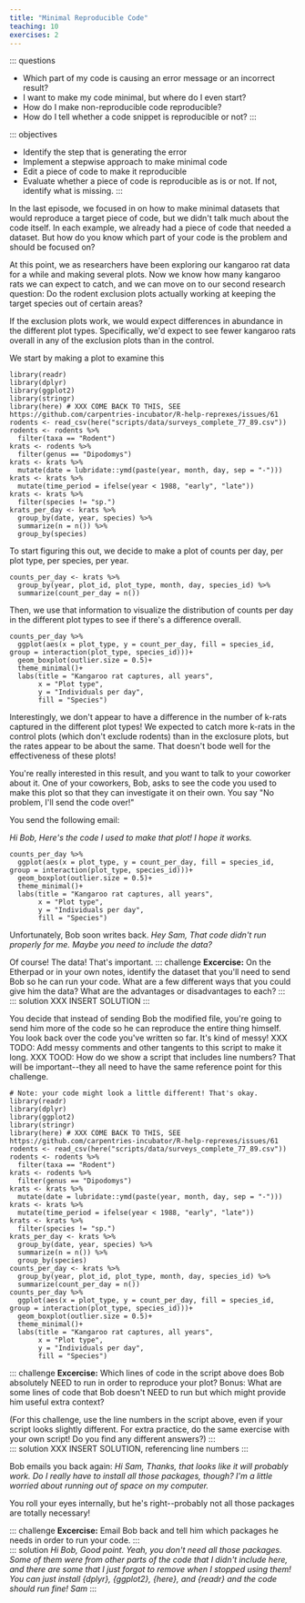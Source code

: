 ```yaml
---
title: "Minimal Reproducible Code"
teaching: 10
exercises: 2
---
```


::: questions
-   Which part of my code is causing an error message or an incorrect result?
-   I want to make my code minimal, but where do I even start?
-   How do I make non-reproducible code reproducible?
-   How do I tell whether a code snippet is reproducible or not?
:::

::: objectives
-   Identify the step that is generating the error
-   Implement a stepwise approach to make minimal code
-   Edit a piece of code to make it reproducible
-   Evaluate whether a piece of code is reproducible as is or not. If not, identify what is missing.
:::

In the last episode, we focused in on how to make minimal datasets that would reproduce a target piece of code, but we didn't talk much about the code itself. In each example, we already had a piece of code that needed a dataset. But how do you know which part of your code is the problem and should be focused on?

At this point, we as researchers have been exploring our kangaroo rat data for a while and making several plots. Now we know how many kangaroo rats we can expect to catch, and we can move on to our second research question: Do the rodent exclusion plots actually working at keeping the target species out of certain areas?

If the exclusion plots work, we would expect differences in abundance in the different plot types. Specifically, we'd expect to see fewer kangaroo rats overall in any of the exclusion plots than in the control.

We start by making a plot to examine this

```{r, include = F}
library(readr)
library(dplyr)
library(ggplot2)
library(stringr)
library(here) # XXX COME BACK TO THIS, SEE https://github.com/carpentries-incubator/R-help-reprexes/issues/61
rodents <- read_csv(here("scripts/data/surveys_complete_77_89.csv"))
rodents <- rodents %>%
  filter(taxa == "Rodent")
krats <- rodents %>%
  filter(genus == "Dipodomys")
krats <- krats %>%
  mutate(date = lubridate::ymd(paste(year, month, day, sep = "-")))
krats <- krats %>%
  mutate(time_period = ifelse(year < 1988, "early", "late"))
krats <- krats %>%
  filter(species != "sp.")
krats_per_day <- krats %>%
  group_by(date, year, species) %>%
  summarize(n = n()) %>%
  group_by(species)
```

To start figuring this out, we decide to make a plot of counts per day, per plot type, per species, per year.

```{r}
counts_per_day <- krats %>%
  group_by(year, plot_id, plot_type, month, day, species_id) %>%
  summarize(count_per_day = n())
```

Then, we use that information to visualize the distribution of counts per day in the different plot types to see if there's a difference overall.

```{r}
counts_per_day %>%
  ggplot(aes(x = plot_type, y = count_per_day, fill = species_id, group = interaction(plot_type, species_id)))+
  geom_boxplot(outlier.size = 0.5)+
  theme_minimal()+
  labs(title = "Kangaroo rat captures, all years",
       x = "Plot type",
       y = "Individuals per day",
       fill = "Species")
```

Interestingly, we don't appear to have a difference in the number of k-rats captured in the different plot types! We expected to catch more k-rats in the control plots (which don't exclude rodents) than in the exclosure plots, but the rates appear to be about the same. That doesn't bode well for the effectiveness of these plots!

You're really interested in this result, and you want to talk to your coworker about it. One of your coworkers, Bob, asks to see the code you used to make this plot so that they can investigate it on their own. You say "No problem, I'll send the code over!"

You send the following email:

*Hi Bob,*
*Here's the code I used to make that plot! I hope it works.*
```
counts_per_day %>%
  ggplot(aes(x = plot_type, y = count_per_day, fill = species_id, group = interaction(plot_type, species_id)))+
  geom_boxplot(outlier.size = 0.5)+
  theme_minimal()+
  labs(title = "Kangaroo rat captures, all years",
       x = "Plot type",
       y = "Individuals per day",
       fill = "Species")
```

Unfortunately, Bob soon writes back. 
*Hey Sam,*
*That code didn't run properly for me. Maybe you need to include the data?*

Of course! The data! That's important.
::: challenge
**Excercise:** On the Etherpad or in your own notes, identify the dataset that you'll need to send Bob so he can run your code. What are a few different ways that you could give him the data? What are the advantages or disadvantages to each?
:::   
::: solution
XXX INSERT SOLUTION
:::

You decide that instead of sending Bob the modified file, you're going to send him more of the code so he can reproduce the entire thing himself. You look back over the code you've written so far. It's kind of messy! 
XXX TODO: Add messy comments and other tangents to this script to make it long.
XXX TOOD: How do we show a script that includes line numbers? That will be important--they all need to have the same reference point for this challenge.
```
# Note: your code might look a little different! That's okay.
library(readr)
library(dplyr)
library(ggplot2)
library(stringr)
library(here) # XXX COME BACK TO THIS, SEE https://github.com/carpentries-incubator/R-help-reprexes/issues/61
rodents <- read_csv(here("scripts/data/surveys_complete_77_89.csv"))
rodents <- rodents %>%
  filter(taxa == "Rodent")
krats <- rodents %>%
  filter(genus == "Dipodomys")
krats <- krats %>%
  mutate(date = lubridate::ymd(paste(year, month, day, sep = "-")))
krats <- krats %>%
  mutate(time_period = ifelse(year < 1988, "early", "late"))
krats <- krats %>%
  filter(species != "sp.")
krats_per_day <- krats %>%
  group_by(date, year, species) %>%
  summarize(n = n()) %>%
  group_by(species)
counts_per_day <- krats %>%
  group_by(year, plot_id, plot_type, month, day, species_id) %>%
  summarize(count_per_day = n())
counts_per_day %>%
  ggplot(aes(x = plot_type, y = count_per_day, fill = species_id, group = interaction(plot_type, species_id)))+
  geom_boxplot(outlier.size = 0.5)+
  theme_minimal()+
  labs(title = "Kangaroo rat captures, all years",
       x = "Plot type",
       y = "Individuals per day",
       fill = "Species")
```

::: challenge
**Excercise:** Which lines of code in the script above does Bob absolutely NEED to run in order to reproduce your plot?
Bonus: What are some lines of code that Bob doesn't NEED to run but which might provide him useful extra context?

(For this challenge, use the line numbers in the script above, even if your script looks slightly different. For extra practice, do the same exercise with your own script! Do you find any different answers?)
:::   
::: solution
XXX INSERT SOLUTION, referencing line numbers
:::

Bob emails you back again:
*Hi Sam,*
*Thanks, that looks like it will probably work. Do I really have to install all those packages, though? I'm a little worried about running out of space on my computer.*

You roll your eyes internally, but he's right--probably not all those packages are totally necessary!

::: challenge
**Excercise:** Email Bob back and tell him which packages he needs in order to run your code.
:::   
::: solution
*Hi Bob,*
*Good point. Yeah, you don't need all those packages. Some of them were from other parts of the code that I didn't include here, and there are some that I just forgot to remove when I stopped using them! You can just install {dplyr}, {ggplot2}, {here}, and {readr} and the code should run fine!*
*Sam*
:::

